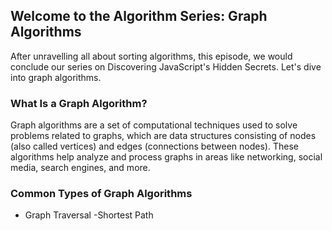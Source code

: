 ## Welcome to the Algorithm Series: Graph Algorithms

After unravelling all about sorting algorithms, this episode, we would conclude our series on Discovering JavaScript's Hidden Secrets. Let's dive into graph algorithms.

### What Is a Graph Algorithm?
Graph algorithms are a set of computational techniques used to solve problems related to graphs, which are data structures consisting of nodes (also called vertices) and edges (connections between nodes). These algorithms help analyze and process graphs in areas like networking, social media, search engines, and more.

### Common Types of Graph Algorithms
- Graph Traversal
-Shortest Path